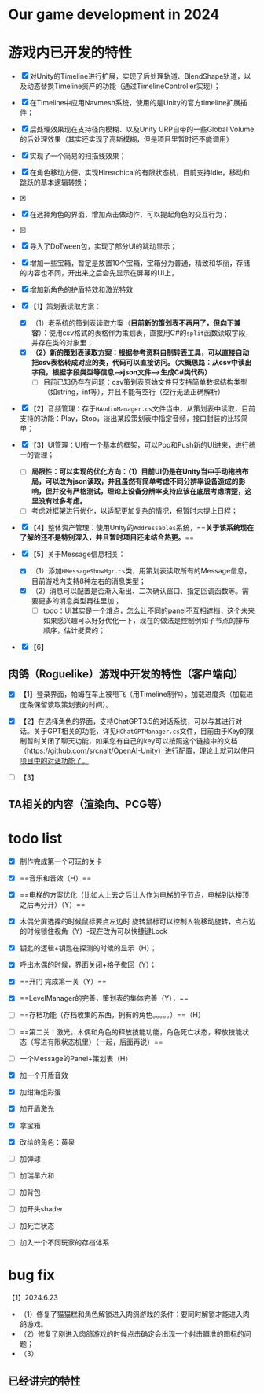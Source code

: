 # Our game development in 2024

# 游戏内已开发的特性

- [x] 对Unity的Timeline进行扩展，实现了后处理轨道、BlendShape轨道，以及动态替换Timeline资产的功能（通过TimelineController实现）；
- [x] 在Timeline中应用Navmesh系统，使用的是Unity的官方timeline扩展插件；
- [x] 后处理效果现在支持径向模糊、以及Unity URP自带的一些Global Volume的后处理效果（其实还实现了高斯模糊，但是项目里暂时还不能调用）
- [x] 实现了一个简易的扫描线效果；
- [x] 在角色移动方便，实现Hireachical的有限状态机，目前支持Idle，移动和跳跃的基本逻辑转换；
- [x] 
- [x] 在选择角色的界面，增加点击做动作，可以提起角色的交互行为；
- [x] 
- [x] 导入了DoTween包，实现了部分UI的跳动显示；
- [x] 增加一些宝箱，暂定是放置10个宝箱，宝箱分为普通，精致和华丽，存储的内容也不同，开出来之后会先显示在屏幕的UI上，
- [x] 增加新角色的护盾特效和激光特效
- [x] 【1】策划表读取方案：
  - [x] （1）老系统的策划表读取方案（**目前新的策划表不再用了，但向下兼容**）：使用csv格式的表格作为策划表，直接用C#的`split`函数读取字段，并存在类的对象里；
  - [x] **（2）新的策划表读取方案：根据参考资料自制转表工具，可以直接自动把csv表格转成对应的类，代码可以直接访问。（大概思路：从csv中读出字段，根据字段类型等信息—>json文件—>生成C#类代码）**
    - [ ] 目前已知仍存在问题：csv策划表原始文件只支持简单数据结构类型（如string，int等），并且不能有空行（空行无法正确解析）

- [x] 【2】音频管理：存于`HAudioManager.cs`文件当中，从策划表中读取，目前支持的功能：Play，Stop，淡出某段策划表中指定音频，接口封装的比较简单；
- [x] 【3】UI管理：UI有一个基本的框架，可以Pop和Push新的UI进来，进行统一的管理；
  - [ ] **局限性：可以实现的优化方向：（1）目前UI仍是在Unity当中手动拖拽布局，可以改为json读取，并且虽然有简单考虑不同分辨率设备造成的影响，但并没有严格测试，理论上设备分辨率支持应该在底层考虑清楚，这里没有过多考虑。**
  - [ ] 考虑对框架进行优化，以适配更加复杂的情况，但暂时未提上日程；

- [x] 【4】整体资产管理：使用Unity的`Addressables`系统，==**关于该系统现在了解的还不是特别深入，并且暂时项目还未结合热更。**==
- [x] 【5】关于Message信息相关：
  - [x] （1）添加`HMessageShowMgr.cs`类，用策划表读取所有的Message信息，目前游戏内支持8种左右的消息类型；
  - [x] （2）消息可以配置是否渐入渐出、二次确认窗口、指定回调函数等。需要更多的消息类型再往里加；
    - [ ] todo：UI其实是一个难点，怎么让不同的panel不互相遮挡，这个未来如果感兴趣可以好好优化一下，现在的做法是控制例如子节点的排布顺序，估计挺费的；

- [x] 【6】



## 肉鸽（Roguelike）游戏中开发的特性（客户端向）

- [x] 【1】登录界面，帕姆在车上被甩飞（用Timeline制作），加载进度条（加载进度条保留读取策划表的时间）。
- [x] 【2】在选择角色的界面，支持ChatGPT3.5的对话系统，可以与其进行对话。关于GPT相关的功能，详见`HChatGPTManager.cs`文件，目前由于Key的限制暂时关闭了聊天功能，如果您有自己的key可以按照这个链接中的文档（https://github.com/srcnalt/OpenAI-Unity）进行配置，理论上就可以使用项目中的对话功能了。
- [ ] 【3】



## TA相关的内容（渲染向、PCG等）





# todo list

- [x] 制作完成第一个可玩的关卡
- [x] ==音乐和音效（H）==
- [x] ==电梯的方案优化（比如人上去之后让人作为电梯的子节点，电梯到达楼顶之后再分开）（Y）==
- [x] 木偶分屏选择的时候鼠标要点左边时 旋转鼠标可以控制人物移动旋转，点右边的时候锁住视角（Y）-现在改为可以快捷键Lock
- [x] 钥匙的逻辑+钥匙在探测的时候的显示（H）；
- [x] 呼出木偶的时候，界面关闭+格子撤回（Y）；
- [x] ==开门 完成第一关（Y）==
- [x] ==LevelManager的完善，策划表的集体完善（Y），==
- [ ] ==存档功能（存档收集的东西，拥有的角色。。。。。）==（H）
- [ ] ==第二关：激光。木偶和角色的释放技能功能，角色死亡状态，释放技能状态（写进有限状态机里）（一起，后面再说）==
- [ ] 一个Message的Panel+策划表（H）
- [x] 加一个开盾音效
- [x] 加绀海组彩蛋
- [x] 加开盾激光
- [x] 拿宝箱
- [x] 改给的角色：黄泉
- [ ] 加弹球
- [ ] 加瑞早六和
- [ ] 加背包
- [ ] 加开头shader
- [ ] 加死亡状态
- [ ] 加入一个不同玩家的存档体系



# bug fix

【1】2024.6.23

- （1）修复了猫猫糕和角色解锁进入肉鸽游戏的条件：要同时解锁才能进入肉鸽游戏。
- （2）修复了刚进入肉鸽游戏的时候点击确定会出现一个射击瞄准的图标的问题；
- （3）



##  已经讲完的特性

